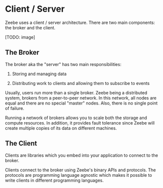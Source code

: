 # Client / Server

Zeebe uses a client / server architecture. There are two main components: the broker and the client.

\[TODO: image\]

## The Broker

The broker aka the "server" has two main responsibilities:

1. Storing and managing data

2. Distributing work to clients and allowing them to subscribe to events

Usually, users run more than a single broker. Zeebe being a distributed system, brokers from a peer-to-peer network. In this network, all nodes are equal and there are no special "master" nodes. Also, there is no single point of failure.

Running a network of brokers allows you to scale both the storage and compute resources. In addition, it provides fault tolerance since Zeebe will create multiple copies of its data on different machines.

## The Client

Clients are libraries which you embed into your application to connect to the broker.

Clients connect to the broker using Zeebe's binary APIs and protocols. The protocols are programming language agnostic which makes it possible to write clients in different programming languages.

